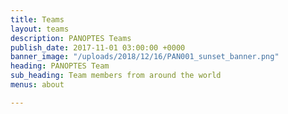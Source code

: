 ```yaml
---
title: Teams
layout: teams
description: PANOPTES Teams
publish_date: 2017-11-01 03:00:00 +0000
banner_image: "/uploads/2018/12/16/PAN001_sunset_banner.png"
heading: PANOPTES Team
sub_heading: Team members from around the world
menus: about

---
```

